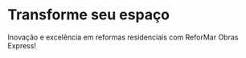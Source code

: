 # Transforme seu espaço

Inovação e excelência em reformas residenciais com ReforMar Obras Express!
